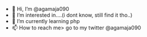 - 👋 Hi, I’m @agamaja090
- 👀 I’m interested in....(i dont know, still find it tho..)
- 🌱 I’m currently learning php
- 📫 How to reach me> go to my twitter @agamaja090

<!---
agamaja090/agamaja090 is a ✨ special ✨ repository because its `README.md` (this file) appears on your GitHub profile.
You can click the Preview link to take a look at your changes.
--->
